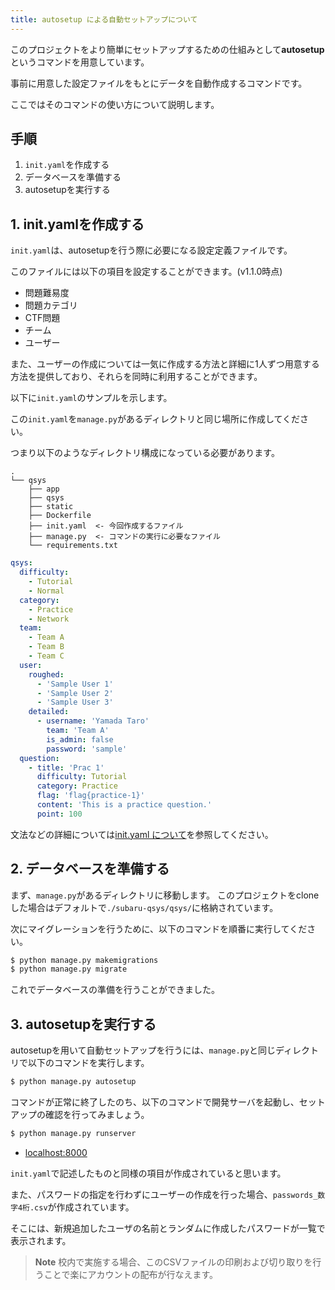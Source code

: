 ```yaml
---
title: autosetup による自動セットアップについて
---
```


このプロジェクトをより簡単にセットアップするための仕組みとして**autosetup**というコマンドを用意しています。

事前に用意した設定ファイルをもとにデータを自動作成するコマンドです。

ここではそのコマンドの使い方について説明します。

## 手順

1. ``init.yaml``を作成する
2. データベースを準備する
3. autosetupを実行する

## 1. init.yamlを作成する

``init.yaml``は、autosetupを行う際に必要になる設定定義ファイルです。

このファイルには以下の項目を設定することができます。(v1.1.0時点)

- 問題難易度
- 問題カテゴリ
- CTF問題
- チーム
- ユーザー

また、ユーザーの作成については一気に作成する方法と詳細に1人ずつ用意する方法を提供しており、それらを同時に利用することができます。

以下に``init.yaml``のサンプルを示します。

この``init.yaml``を``manage.py``があるディレクトリと同じ場所に作成してください。

つまり以下のようなディレクトリ構成になっている必要があります。

```
.
└── qsys
    ├── app
    ├── qsys
    ├── static
    ├── Dockerfile
    ├── init.yaml  <- 今回作成するファイル
    ├── manage.py  <- コマンドの実行に必要なファイル
    └── requirements.txt
```

```yaml
qsys:
  difficulty:
    - Tutorial
    - Normal
  category:
    - Practice
    - Network
  team:
    - Team A
    - Team B
    - Team C
  user:
    roughed:
      - 'Sample User 1'
      - 'Sample User 2'
      - 'Sample User 3'
    detailed:
      - username: 'Yamada Taro'
        team: 'Team A'
        is_admin: false
        password: 'sample'
  question:
    - title: 'Prac 1'
      difficulty: Tutorial
      category: Practice
      flag: 'flag{practice-1}'
      content: 'This is a practice question.'
      point: 100
```

文法などの詳細については[init.yaml について](../developer/syntax-of-init-yaml.md)を参照してください。


## 2. データベースを準備する

まず、``manage.py``があるディレクトリに移動します。 このプロジェクトをcloneした場合はデフォルトで``./subaru-qsys/qsys/``に格納されています。

次にマイグレーションを行うために、以下のコマンドを順番に実行してください。

```bash
$ python manage.py makemigrations
$ python manage.py migrate
```

これでデータベースの準備を行うことができました。

## 3. autosetupを実行する

autosetupを用いて自動セットアップを行うには、``manage.py``と同じディレクトリで以下のコマンドを実行します。

```bash
$ python manage.py autosetup
```

コマンドが正常に終了したのち、以下のコマンドで開発サーバを起動し、セットアップの確認を行ってみましょう。

```bash
$ python manage.py runserver
```

- [localhost:8000](http://localhost:8000)

``init.yaml``で記述したものと同様の項目が作成されていると思います。

また、パスワードの指定を行わずにユーザーの作成を行った場合、``passwords_数字4桁.csv``が作成されています。

そこには、新規追加したユーザの名前とランダムに作成したパスワードが一覧で表示されます。

> **Note**
> 校内で実施する場合、このCSVファイルの印刷および切り取りを行うことで楽にアカウントの配布が行なえます。
